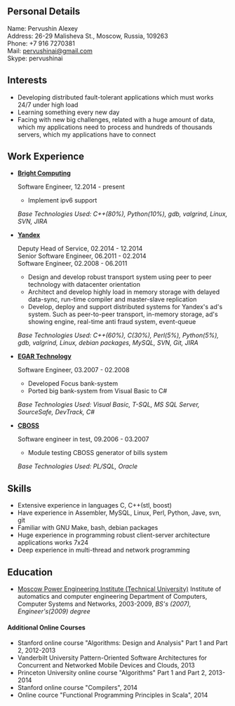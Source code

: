 Personal Details
----------------
Name:           Pervushin Alexey  
Address:		26-29 Malisheva St., Moscow, Russia, 109263  
Phone: 			+7 916 7270381  
Mail:			pervushinai@gmail.com  
Skype:			pervushinai

Interests
---------
*   Developing distributed fault-tolerant applications which must works 24/7 under high load  
*   Learning something every new day  
*   Facing with new big challenges, related with a huge amount of data, which my applications need to process and hundreds of thousands servers, which my applications have to connect  

Work Experience
---------------
*   [__Bright Computing__](http://www.brightcomputing.com/)
    
    Software Engineer, 12.2014 - present  
    
    -   Implement ipv6 support

    _Base Technologies Used: C++(80%), Python(10%), gdb, valgrind, Linux, SVN, JIRA_
*   [__Yandex__](http://company.yandex.com/)  

    Deputy Head of Service, 02.2014 - 12.2014  
    Senior Software Engineer, 06.2011 - 02.2014  
    Software Engineer, 02.2008 - 06.2011  

    -   Design and develop robust transport system using peer to peer technology with datacenter orientation  
    -   Architect and develop highly load in memory storage with delayed data-sync, run-time compiler and master-slave replication  
    -   Develop, deploy and support distributed systems for Yandex's ad's system. Such as peer-to-peer transport, in-memory storage, ad's showing engine, real-time anti fraud system, event-queue  
    
    _Base Technologies Used: C++(60%), C(30%), Perl(5%), Python(5%), gdb, valgrind, Linux, debian packages, MySQL, SVN, Git, JIRA_  


*   [__EGAR Technology__](http://www.egartech.com/company_sum.asp)  
    
    Software Engineer, 03.2007 - 02.2008

    -   Developed Focus bank-system  
    -   Ported big bank-system from Visual Basic to C#  
    
    _Base Technologies Used: Visual Basic, T-SQL, MS SQL Server, SourceSafe, DevTrack, C#_  

*   [__CBOSS__](http://www.cboss.ru/about/profile.html?locale=en)  

    Software engineer in test, 09.2006 - 03.2007

    -   Module testing CBOSS generator of bills system  
    
    _Base Technologies Used: PL/SQL, Oracle_  

Skills
------
*   Extensive experience in languages C, C++(stl, boost)
*   Have experience in Assembler, MySQL, Linux, Perl, Python, Jave, svn, git
*   Familiar with GNU Make, bash, debian packages
*   Huge experience in programming robust client-server architecture applications works 7x24
*   Deep experience in multi-thread and network programming

Education
---------
*   [Moscow Power Engineering Institute (Technical University)](http://www.mpei.ru/StartPage.asp)  Institute of automatics and computer engineering Department of Computers, Computer Systems and Networks, 2003-2009, _BS's (2007), Engineer's(2009) degree_

#### Additional Online Courses
*   Stanford online course "Algorithms: Design and Analysis" Part 1 and Part 2, 2012-2013
*   Vanderbilt University Pattern-Oriented Software Architectures for Concurrent and Networked Mobile Devices and Clouds, 2013
*   Princeton University online course "Algorithms" Part 1 and Part 2, 2013-2014
*    Stanford online course "Compilers", 2014
*    Online cource "Functional Programming Principles in Scala", 2014
